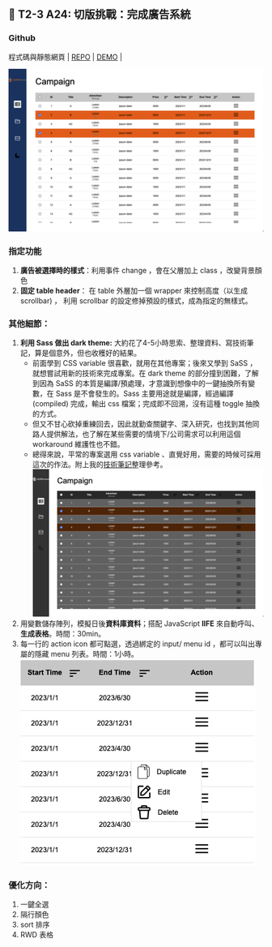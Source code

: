 ## :memo: T2-3 A24: 切版挑戰：完成廣告系統

### Github
程式碼與靜態網頁 | [REPO](https://github.com/LJBL22/ac_term_2-3/tree/main/opt_backstage-table/) | [DEMO](https://ljbl22.github.io/ac_term_2-3/opt_backstage-table/) |

![light](./static/light_theme.png)

### 指定功能

1. **廣告被選擇時的樣式**：利用事件 change ，會在父層加上 class ，改變背景顏色
2. **固定 table header**：
在 table 外層加一個 wrapper 來控制高度（以生成 scrollbar) ，
利用 scrollbar 的設定修掉預設的樣式，成為指定的無樣式。


### 其他細節：
1. **利用 Sass 做出 dark theme:** 大約花了4-5小時思索、整理資料、寫技術筆記，算是個意外，但也收穫好的結果。
    - 前面學到 CSS variable 很喜歡，就用在其他專案；後來又學到 SaSS ，就想嘗試用新的技術來完成專案。在 dark theme 的部分撞到困難，了解到因為 SaSS 的本質是編譯/預處理，才意識到想像中的一鍵抽換所有變數，在 Sass 是不會發生的。Sass 主要用途就是編譯，經過編譯 (compiled) 完成，輸出 css 檔案；完成即不回溯，沒有這種 toggle 抽換的方式。
    - 但又不甘心砍掉重練回去，因此就勤查關鍵字、深入研究，也找到其他同路人提供解法，也了解在某些需要的情境下/公司需求可以利用這個 workaround 維護性也不錯。
    - 總得來說，平常的專案選用 css variable 、直覺好用，需要的時候可採用這次的作法。附上我的[技術筆記](https://medium.com/@LJBL/用-sass-抽換變數-dark-theme-by-sass-not-css-variable-5c62ddad8681)整理參考。
![dark](./static/dark_theme.png)
4. 用變數儲存陣列，模擬日後**資料庫資料**；搭配 JavaScript **IIFE** 來自動呼叫、**生成表格**。時間：30min。
6. 每一行的 action icon 都可點選，透過綁定的 input/ menu id ，都可以叫出專屬的隱藏 menu 列表。時間：1小時。
![icon](./static/hidden_menu.png)

### 優化方向：
1. 一鍵全選
2. 隔行顏色
3. sort 排序
4. RWD 表格
